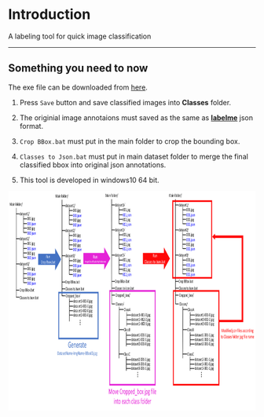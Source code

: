 # **Introduction**
A labeling tool for quick image classification
***

## **Something you need to now**
The exe file can be downloaded from [here](https://github.com/ChiHangChen/ImageClassificationbyFolder/releases).

1. Press `Save` button and save classified images into **Classes** folder.

2. The originial image annotaions must saved as the same as **[labelme](https://github.com/wkentaro/labelme)** json format.

3. `Crop BBox.bat` must put in the main folder to crop the bounding box.

4. `Classes to Json.bat` must put in main dataset folder to merge the final classified bbox into original json annotations.

5. This tool is developed in windows10 64 bit.

<p align="center">
  <img src="img/readme1.png" width = "934" height = "448">
</p>
